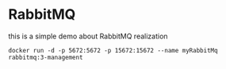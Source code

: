 # RabbitMQ
this is a simple demo about RabbitMQ realization
```docker
docker run -d -p 5672:5672 -p 15672:15672 --name myRabbitMq rabbitmq:3-management
```
